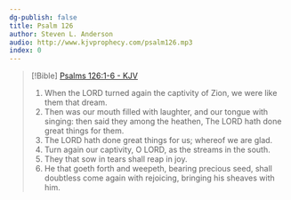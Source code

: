 ```yaml
---
dg-publish: false
title: Psalm 126
author: Steven L. Anderson
audio: http://www.kjvprophecy.com/psalm126.mp3
index: 0
---
```


> [!Bible] [Psalms 126:1-6 - KJV](https://bible-api.com/Psalm+126:1-6?translation=kjv)
> 1. When the LORD turned again the captivity of Zion, we were like them that dream.
> 2. Then was our mouth filled with laughter, and our tongue with singing: then said they among the heathen, The LORD hath done great things for them.
> 3. The LORD hath done great things for us;
whereof we are glad.
> 4. Turn again our captivity, O LORD, as the streams in the south.
> 5. They that sow in tears shall reap in joy.
> 6. He that goeth forth and weepeth, bearing precious seed, shall doubtless come again with rejoicing, bringing his sheaves with him.
